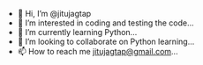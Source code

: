 - 👋 Hi, I’m @jitujagtap
- 👀 I’m interested in coding and testing the code...
- 🌱 I’m currently learning Python...
- 💞️ I’m looking to collaborate on Python learning...
- 📫 How to reach me jitujagtap@gmail.com...

<!---
jitujagtap/jitujagtap is a ✨ special ✨ repository because its `README.md` (this file) appears on your GitHub profile.
You can click the Preview link to take a look at your changes.
--->
